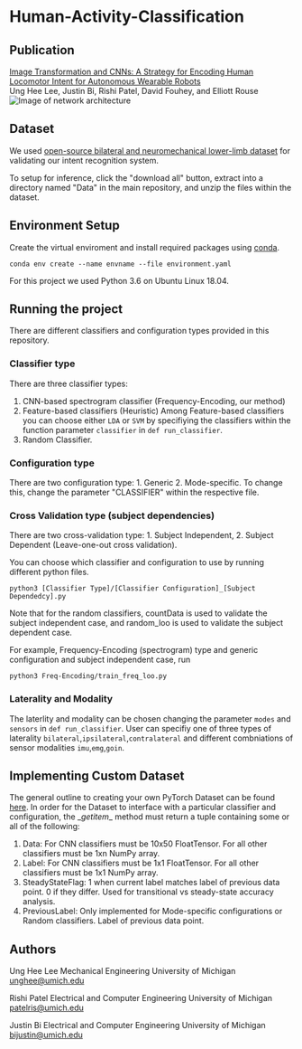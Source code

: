 # Human-Activity-Classification

## Publication
[Image Transformation and CNNs: A Strategy for Encoding Human Locomotor Intent for Autonomous Wearable Robots](https://ieeexplore.ieee.org/abstract/document/9134897)\
Ung Hee Lee, Justin Bi, Rishi Patel, David Fouhey, and Elliott Rouse
![Image of network architecture](https://ieeexplore.ieee.org/mediastore_new/IEEE/content/media/7083369/9133350/9134897/rouse2-3007455-large.gif)


## Dataset
We used [open-source bilateral and neuromechanical lower-limb dataset](https://figshare.com/articles/Benchmark_datasets_for_bilateral_lower_limb_neuromechanical_signals_from_wearable_sensors_during_unassisted_locomotion_in_able-bodied_individuals/5362627) for validating our intent recognition system.

To setup for inference, click the "download all" button, extract into a directory named "Data" in the main repository, and unzip the files within the dataset.

## Environment Setup

Create the virtual enviroment and install required packages using [conda](https://www.anaconda.com/).

```
conda env create --name envname --file environment.yaml
```

For this project we used Python 3.6 on Ubuntu Linux 18.04.

## Running the project

There are different classifiers and configuration types provided in this repository.

### Classifier type
There are three classifier types:
1. CNN-based spectrogram classifier (Frequency-Encoding, our method)
2. Feature-based classifiers (Heuristic)
Among Feature-based classifiers you can choose either `LDA` or `SVM` by specifiying the classifiers within the function parameter `classifier` in `def run_classifier`.
3. Random Classifier. 


### Configuration type
There are two configuration type: 1. Generic 2. Mode-specific. To change this, change the parameter "CLASSIFIER" within the respective file.

### Cross Validation type (subject dependencies)
There are two cross-validation type: 1. Subject Independent, 2. Subject Dependent (Leave-one-out cross validation).

You can choose which classifier and configuration to use by running different python files.
```
python3 [Classifier Type]/[Classifier Configuration]_[Subject Dependedcy].py
```
Note that for the random classifiers, countData is used to validate the subject independent case, and random_loo is used to validate the subject dependent case.

For example, Frequency-Encoding (spectrogram) type and generic configuration and subject independent case, run

```
python3 Freq-Encoding/train_freq_loo.py
```
### Laterality and Modality
The laterlity and modality can be chosen changing the parameter `modes` and `sensors` in `def run_classifier`. User can specifiy one of three types of laterality `bilateral`,`ipsilateral`,`contralateral` and different combniations of sensor modalities `imu`,`emg`,`goin`.

## Implementing Custom Dataset
The general outline to creating your own PyTorch Dataset can be found [here](https://pytorch.org/tutorials/beginner/data_loading_tutorial.html). In order for the Dataset to interface with a particular classifier and configuration, the \__getitem__ method must return a tuple containing some or all of the following:

1. Data: For CNN classifiers must be 10x50 FloatTensor. For all other classifiers must be 1xn NumPy array.
2. Label: For CNN classifiers must be 1x1 FloatTensor. For all other classifiers must be 1x1 NumPy array.
3. SteadyStateFlag: 1 when current label matches label of previous data point. 0 if they differ. Used for transitional vs steady-state accuracy analysis.
4. PreviousLabel: Only implemented for Mode-specific configurations or Random classifiers. Label of previous data point.

## Authors
Ung Hee Lee
Mechanical Engineering
University of Michigan
unghee@umich.edu

Rishi Patel
Electrical and Computer Engineering
University of Michigan
patelris@umich.edu

Justin Bi
Electrical and Computer Engineering
University of Michigan
bijustin@umich.edu


